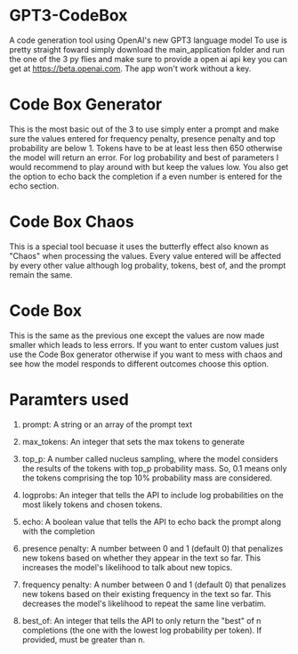 # GPT3-CodeBox
A code generation tool using OpenAI's new GPT3 language model 
To use is pretty straight foward simply download the main_application 
folder and run the one of the 3 py flies and make sure to provide a open ai api key
you can get at https://beta.openai.com. The app won't work without a key.

# Code Box Generator 
This is the most basic out of the 3 to use simply enter a prompt 
and make sure the values entered for frequency penalty, presence penalty
and top probability are below 1. Tokens have to be at least less then 650
otherwise the model will return an error. For log probability and best of 
parameters I would recommend to play around with but keep the values low.
You also get the option to echo back the completion if a even number is entered
for the echo section.

# Code Box Chaos
This is a special tool becuase it uses the butterfly effect
also known as "Chaos" when processing the values. Every value entered will
be affected by every other value although log probality, tokens, best of, and 
the prompt remain the same.

# Code Box
This is the same as the previous one except the values are now
made smaller which leads to less errors. If you want to enter custom values
just use the Code Box generator otherwise if you want to mess with chaos and
see how the model responds to different outcomes choose this option.

# Paramters used

1.	prompt: A string or an array of the prompt text

2.	max_tokens: An integer that sets the max tokens to generate

3.	top_p: A number called nucleus sampling, where the model considers the results of the tokens with top_p probability mass. So, 0.1 means only the tokens comprising the top 10% probability mass are considered. 

4.	logprobs: An integer that tells the API to include log probabilities on the most likely tokens and chosen tokens.

5.	echo: A boolean value that tells the API to echo back the prompt along with the completion

6.	presence penalty: A number between 0 and 1 (default 0) that penalizes new tokens based on whether they appear in the text so far. This increases the model's likelihood to talk about new topics.

7.	frequency penalty: A number between 0 and 1 (default 0) that penalizes new tokens based on their existing frequency in the text so far. This decreases the model's likelihood to repeat the same line verbatim.

8.	best_of: An integer that tells the API to only return the "best" of n completions (the one with the lowest log probability per token). If provided, must be greater than n. 
